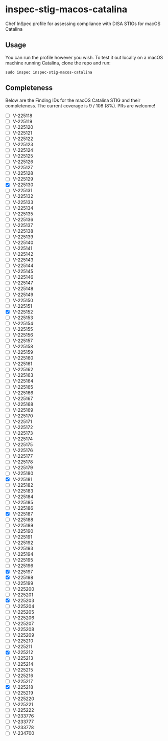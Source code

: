# inspec-stig-macos-catalina
Chef InSpec profile for assessing compliance with DISA STIGs for macOS Catalina

## Usage
You can run the profile however you wish. To test it out locally on a macOS machine running Catalina, clone the repo and run:

```
sudo inspec inspec-stig-macos-catalina
```

## Completeness

Below are the Finding IDs for the macOS Catalina STIG and their completeness. The current coverage is 9 / 108 (8%). PRs are welcome! 

* [ ] V-225118
* [ ] V-225119
* [ ] V-225120
* [ ] V-225121
* [ ] V-225122
* [ ] V-225123
* [ ] V-225124
* [ ] V-225125
* [ ] V-225126
* [ ] V-225127
* [ ] V-225128
* [ ] V-225129
* [x] V-225130
* [ ] V-225131
* [ ] V-225132
* [ ] V-225133
* [ ] V-225134
* [ ] V-225135
* [ ] V-225136
* [ ] V-225137
* [ ] V-225138
* [ ] V-225139
* [ ] V-225140
* [ ] V-225141
* [ ] V-225142
* [ ] V-225143
* [ ] V-225144
* [ ] V-225145
* [ ] V-225146
* [ ] V-225147
* [ ] V-225148
* [ ] V-225149
* [ ] V-225150
* [ ] V-225151
* [x] V-225152
* [ ] V-225153
* [ ] V-225154
* [ ] V-225155
* [ ] V-225156
* [ ] V-225157
* [ ] V-225158
* [ ] V-225159
* [ ] V-225160
* [ ] V-225161
* [ ] V-225162
* [ ] V-225163
* [ ] V-225164
* [ ] V-225165
* [ ] V-225166
* [ ] V-225167
* [ ] V-225168
* [ ] V-225169
* [ ] V-225170
* [ ] V-225171
* [ ] V-225172
* [ ] V-225173
* [ ] V-225174
* [ ] V-225175
* [ ] V-225176
* [ ] V-225177
* [ ] V-225178
* [ ] V-225179
* [ ] V-225180
* [x] V-225181
* [ ] V-225182
* [ ] V-225183
* [ ] V-225184
* [ ] V-225185
* [ ] V-225186
* [x] V-225187
* [ ] V-225188
* [ ] V-225189
* [ ] V-225190
* [ ] V-225191
* [ ] V-225192
* [ ] V-225193
* [ ] V-225194
* [ ] V-225195
* [ ] V-225196
* [x] V-225197
* [x] V-225198
* [ ] V-225199
* [ ] V-225200
* [ ] V-225201
* [x] V-225203
* [ ] V-225204
* [ ] V-225205
* [ ] V-225206
* [ ] V-225207
* [ ] V-225208
* [ ] V-225209
* [ ] V-225210
* [ ] V-225211
* [x] V-225212
* [ ] V-225213
* [ ] V-225214
* [ ] V-225215
* [ ] V-225216
* [ ] V-225217
* [x] V-225218
* [ ] V-225219
* [ ] V-225220
* [ ] V-225221
* [ ] V-225222
* [ ] V-233776
* [ ] V-233777
* [ ] V-233778
* [ ] V-234700
